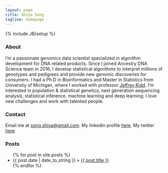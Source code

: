 ```yaml
---
layout: page
title: Shiya Song
tagline: homepage
---
```

{% include JB/setup %}

### About
I’m a passionate genomics data scientist specialized in algorithm development for DNA related products. Since I joined Ancestry DNA Science team in 2016, I develop statistical algorithms to interpret millions of genotypes and pedigrees and provide new genomic discoveries for consumers. I had a Ph.D in Bioinformatics and Master in Statistics from University of Michigan, where I worked with professor [Jeffrey Kidd](http://genome.med.umich.edu/kidd-lab/). I’m interested in population & statistical genetics, next generation sequencing analysis, statistical inference, machine learning and deep learning. I love new challenges and work with talented people. 

### Contact
Email me at song.shiya@gmail.com. My linkedin profile [here](https://www.linkedin.com/in/shiya-song-35169643/). My twitter [here](https://twitter.com/ShiyaSong)

### Posts 
<ul class="posts">
  {% for post in site.posts %}
    <li><span>{{ post.date | date_to_string }}</span> &raquo; <a href="{{ BASE_PATH }}{{ post.url }}">{{ post.title }}</a></li>
  {% endfor %}
</ul>



